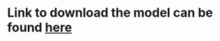 # Link to download the model can be found [here](https://drive.google.com/file/d/1HnAaYKrbrNj4t1ARPCKLrW3hJZGfcosB/view?usp=sharing)


